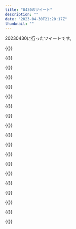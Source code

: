 ```yaml
---
title: "0430のツイート"
description: ""
date: "2023-04-30T21:20:17Z"
thumbnail: ""
---
```

20230430に行ったツイートです。
<!--more-->
{{<tweetlike text="リスキル酷いな" screenname="jme/k.h (@JME_KH)" url="https://twitter.com/JME_KH/status/1652465075129823232?ref_src=twsrc%5Etfw" date="April 29 2023">}}

{{<tweetlike text="流石にスーツないか" screenname="jme/k.h (@JME_KH)" url="https://twitter.com/JME_KH/status/1652465932336521216?ref_src=twsrc%5Etfw" date="April 29 2023">}}

{{<tweetlike text="駆除班" screenname="jme/k.h (@JME_KH)" url="https://twitter.com/JME_KH/status/1652466966169522176?ref_src=twsrc%5Etfw" date="April 29 2023">}}

{{<tweetlike text="黒殿様飛蝗" screenname="jme/k.h (@JME_KH)" url="https://twitter.com/JME_KH/status/1652470551368306688?ref_src=twsrc%5Etfw" date="April 29 2023">}}

{{<tweetlike text="裏でゼノブレイドクロスの話してないか？" screenname="jme/k.h (@JME_KH)" url="https://twitter.com/JME_KH/status/1652498674331832320?ref_src=twsrc%5Etfw" date="April 29 2023">}}

{{<tweetlike text="クロスやってないから細かいところ知らないけど" screenname="jme/k.h (@JME_KH)" url="https://twitter.com/JME_KH/status/1652498937314689024?ref_src=twsrc%5Etfw" date="April 29 2023">}}

{{<tweetlike text="鳥になりたい" screenname="jme/k.h (@JME_KH)" url="https://twitter.com/JME_KH/status/1652583701950365698?ref_src=twsrc%5Etfw" date="April 30 2023">}}

{{<tweetlike text="コーヒー1杯とカフェオレのカフェインが効いてるのか、間は結構開いてるんだけどな\nなんか吸収しやすい条件とかあるかな" screenname="jme/k.h (@JME_KH)" url="https://twitter.com/JME_KH/status/1652584544279875584?ref_src=twsrc%5Etfw" date="April 30 2023">}}

{{<tweetlike text="マハ" screenname="jme/k.h (@JME_KH)" url="https://twitter.com/JME_KH/status/1652584646897721344?ref_src=twsrc%5Etfw" date="April 30 2023">}}

{{<tweetlike text="お、ラウダ元気か" screenname="jme/k.h (@JME_KH)" url="https://twitter.com/JME_KH/status/1652584779009900544?ref_src=twsrc%5Etfw" date="April 30 2023">}}

{{<tweetlike text="井垣" screenname="jme/k.h (@JME_KH)" url="https://twitter.com/JME_KH/status/1652585471275593729?ref_src=twsrc%5Etfw" date="April 30 2023">}}

{{<tweetlike text="グエル帰ってくるの早いな" screenname="jme/k.h (@JME_KH)" url="https://twitter.com/JME_KH/status/1652586223154900993?ref_src=twsrc%5Etfw" date="April 30 2023">}}

{{<tweetlike text="複数形" screenname="jme/k.h (@JME_KH)" url="https://twitter.com/JME_KH/status/1652587778566402048?ref_src=twsrc%5Etfw" date="April 30 2023">}}

{{<tweetlike text="まだ常識的な回数だったか" screenname="jme/k.h (@JME_KH)" url="https://twitter.com/JME_KH/status/1652588581251317761?ref_src=twsrc%5Etfw" date="April 30 2023">}}

{{<tweetlike text="トマトの反射、面白いな" screenname="jme/k.h (@JME_KH)" url="https://twitter.com/JME_KH/status/1652589073113161729?ref_src=twsrc%5Etfw" date="April 30 2023">}}

{{<tweetlike text="ガンプラのガンプラくん出たか" screenname="jme/k.h (@JME_KH)" url="https://twitter.com/JME_KH/status/1652590344385740806?ref_src=twsrc%5Etfw" date="April 30 2023">}}

{{<tweetlike text="伝令とかが機能してて艦隊運用できる人がいればこの場合真ん中あたりの部隊を脇にやって2方向から撃てる態勢をとるのがいいのか?\n銀英伝の船の耐久力低いグエルが帰れる程度には地球の治安なんとかなってるんだな" screenname="jme/k.h (@JME_KH)" url="https://twitter.com/JME_KH/status/1652670552606380034?ref_src=twsrc%5Etfw" date="April 30 2023">}}

{{<tweetlike text="自分、どの程度の治安を想定してたんだろう" screenname="jme/k.h (@JME_KH)" url="https://twitter.com/JME_KH/status/1652670930550931458?ref_src=twsrc%5Etfw" date="April 30 2023">}}

{{<tweetlike text="絵とか小説の良さを最終的に決めるのは人間だからどうしても人間から学習する必要があるよなあ。どれがいいかは何らかの方法で示してもらわないといけない\n何かを証明するみたいな自然を相手にする系だと最終的には人類がいらなくなるかなあ。" screenname="jme/k.h (@JME_KH)" url="https://twitter.com/JME_KH/status/1652673477311336450?ref_src=twsrc%5Etfw" date="April 30 2023">}}

